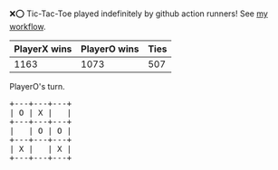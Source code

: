 :x::o: Tic-Tac-Toe played indefinitely by github action runners! See [my workflow](.github/workflows/play.yaml).

|PlayerX wins|PlayerO wins|Ties|
|-|-|-|
|1163|1073|507|

PlayerO's turn.

<pre>
+---+---+---+
| O | X |   |
+---+---+---+
|   | O | O |
+---+---+---+
| X |   | X |
+---+---+---+
</pre>